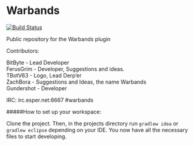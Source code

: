 Warbands
========
[![Build Status](https://snap-ci.com/Byte-Lab/Warbands/branch/master/build_image)](https://snap-ci.com/Byte-Lab/Warbands/branch/master)

Public repository for the Warbands plugin

Contributors:

BitByte	-		Lead Developer  
FerusGrim -		Developer, Suggestions and ideas.  
TBotV63	-		Logo, Lead Derp’er  
ZachBora -		Suggestions and Ideas, the name Warbands  
Gundershot -	Developer  

IRC: irc.esper.net:6667 #warbands

#####How to set up your workspace:

Clone the project. Then, in the projects directory run `gradlew idea` or `gradlew eclipse` depending on your IDE. You now have all the necessary files to start developing.